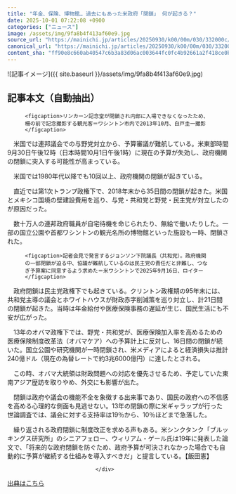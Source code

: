 ```yaml
---
title: "年金、保険、博物館… 過去にもあった米政府「閉鎖」 何が起きる？"
date: 2025-10-01 07:22:08 +0900
categories: ["ニュース"]
image: /assets/img/9fa8b4f413af60e9.jpg
source_url: "https://mainichi.jp/articles/20250930/k00/00m/030/332000c/"
canonical_url: "https://mainichi.jp/articles/20250930/k00/00m/030/332000c/"
content_sha: "ff90e8c660ab40547c6b3a83d06ac003644fc0fc4b92661a2f418ce0b90cd499"
---
```


![記事イメージ]({{ site.baseurl }}/assets/img/9fa8b4f413af60e9.jpg)

## 記事本文（自動抽出）
<div><section class="articledetail-body" id="articledetail-body">




<div class="articledetail-image-left">
  <figure>
    
    <figcaption>リンカーン記念堂が閉鎖され内部に入場できなくなったため、柵の前で記念撮影する観光客＝ワシントン市内で2013年10月、白戸圭一撮影</figcaption>
    
  </figure>
</div>

<p>　米国では連邦議会での与野党対立から、予算審議が難航している。米東部時間9月30日午後12時（日本時間10月1日午後1時）に現在の予算が失効し、政府機関の閉鎖に突入する可能性が高まっている。</p>

<p>　米国では1980年代以降でも10回以上、政府機関の閉鎖が起きている。</p>

<p>　直近では第1次トランプ政権下で、2018年末から35日間の閉鎖が起きた。米国とメキシコ国境の壁建設費用を巡り、与党・共和党と野党・民主党が対立したのが原因だった。</p>

	


<p>　数十万人の連邦政府職員が自宅待機を命じられたり、無給で働いたりした。一部の国立公園や首都ワシントンの観光名所の博物館といった施設も一時、閉鎖された。</p>



<div class="articledetail-image-left">
  <figure>
    
    <figcaption>記者会見で発言するジョンソン下院議長（共和党）。政府機関の一部閉鎖が迫る中、協議が難航しているのは民主党の責任だと非難し、つなぎ予算案に同意するよう求めた＝米ワシントンで2025年9月16日、ロイター</figcaption>
    
  </figure>
</div>

<p>　政府閉鎖は民主党政権下でも起きている。クリントン政権期の95年末には、共和党主導の議会とホワイトハウスが財政赤字削減策を巡り対立し、計21日間の閉鎖が起きた。当時は年金給付や医療保険事務の遅延が生じ、国民生活にも不安が広がった。</p>

	


<p>　13年のオバマ政権下では、野党・共和党が、医療保険加入率を高めるための医療保険制度改革法（オバマケア）への予算計上に反対し、16日間の閉鎖が続いた。国立公園や研究機関が一時閉鎖され、米メディアによると経済損失は推計240億ドル（現在の為替レートで約3兆6000億円）に達したとされる。</p>

<p>　この時、オバマ大統領は財政問題への対応を優先させるため、予定していた東南アジア歴訪を取りやめ、外交にも影響が出た。</p>

	


<p>　閉鎖は政府や議会の機能不全を象徴する出来事であり、国民の政府への不信感を高める心理的な側面も見逃せない。13年の閉鎖の際に米ギャラップが行った世論調査では、議会に対する支持率は19％から、10％ほどまで急落した。</p>

<p>　繰り返される政府閉鎖に制度改正を求める声もある。米シンクタンク「ブルッキングス研究所」のシニアフェロー、ウィリアム・ゲール氏は19年に発表した論文で、「将来的な政府閉鎖を防ぐため、政府予算が可決されなかった場合でも自動的に予算が継続する仕組みを導入すべきだ」と提言している。【飯田憲】</p>


</section>






								</div>

[出典はこちら](https://mainichi.jp/articles/20250930/k00/00m/030/332000c/)
